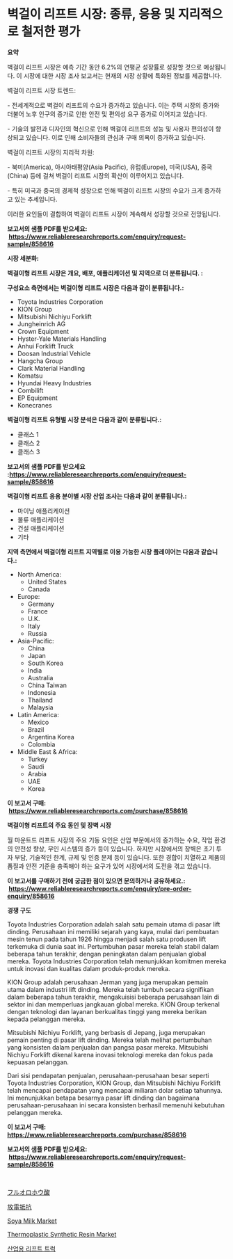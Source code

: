 <p><h1>벽걸이 리프트 시장: 종류, 응용 및 지리적으로 철저한 평가</h1></p><p><strong>요약</strong></p>
<p><p>벽걸이 리프트 시장은 예측 기간 동안 6.2%의 연평균 성장률로 성장할 것으로 예상됩니다. 이 시장에 대한 시장 조사 보고서는 현재의 시장 상황에 특화된 정보를 제공합니다.</p><p>벽걸이 리프트 시장 트렌드:</p><p>- 전세계적으로 벽걸이 리프트의 수요가 증가하고 있습니다. 이는 주택 시장의 증가와 더불어 노후 인구의 증가로 인한 안전 및 편의성 요구 증가로 이어지고 있습니다.</p><p>- 기술의 발전과 디자인의 혁신으로 인해 벽걸이 리프트의 성능 및 사용자 편의성이 향상되고 있습니다. 이로 인해 소비자들의 관심과 구매 의욕이 증가하고 있습니다.</p><p>벽걸이 리프트 시장의 지리적 차원:</p><p>- 북미(America), 아시아태평양(Asia Pacific), 유럽(Europe), 미국(USA), 중국(China) 등에 걸쳐 벽걸이 리프트 시장의 확산이 이루어지고 있습니다.</p><p>- 특히 미국과 중국의 경제적 성장으로 인해 벽걸이 리프트 시장의 수요가 크게 증가하고 있는 추세입니다.</p><p>이러한 요인들이 결합하여 벽걸이 리프트 시장이 계속해서 성장할 것으로 전망됩니다.</p></p>
<p><strong>보고서의 샘플 PDF를 받으세요: &nbsp;<a href="https://www.reliableresearchreports.com/enquiry/request-sample/858616">https://www.reliableresearchreports.com/enquiry/request-sample/858616</a></strong></p>
<p><strong>시장 세분화:</strong></p>
<p><strong> 벽걸이형 리프트 시장은 개요, 배포, 애플리케이션 및 지역으로 더 분류됩니다. :</strong></p>
<p><strong>구성요소 측면에서는 벽걸이형 리프트 시장은 다음과 같이 분류됩니다.:</strong></p>
<p><ul><li>Toyota Industries Corporation</li><li>KION Group</li><li>Mitsubishi Nichiyu Forklift</li><li>Jungheinrich AG</li><li>Crown Equipment</li><li>Hyster-Yale Materials Handling</li><li>Anhui Forklift Truck</li><li>Doosan Industrial Vehicle</li><li>Hangcha Group</li><li>Clark Material Handling</li><li>Komatsu</li><li>Hyundai Heavy Industries</li><li>Combilift</li><li>EP Equipment</li><li>Konecranes</li></ul></p>
<p><strong> 벽걸이형 리프트 유형별 시장 분석은 다음과 같이 분류됩니다.:</strong></p>
<p><ul><li>클래스 1</li><li>클래스 2</li><li>클래스 3</li></ul></p>
<p><strong>보고서의 샘플 PDF를 받으세요 :<a href="https://www.reliableresearchreports.com/enquiry/request-sample/858616">https://www.reliableresearchreports.com/enquiry/request-sample/858616</a></strong></p>
<p><strong> 벽걸이형 리프트 응용 분야별 시장 산업 조사는 다음과 같이 분류됩니다.:</strong></p>
<p><ul><li>마이닝 애플리케이션</li><li>물류 애플리케이션</li><li>건설 애플리케이션</li><li>기타</li></ul></p>
<p><strong>지역 측면에서 벽걸이형 리프트 지역별로 이용 가능한 시장 플레이어는 다음과 같습니다.:</strong></p>
<p><ul>
    <li>
        North America:
        <ul>
            <li>United States</li>
            <li>Canada</li>
        </ul>
    </li>
    <li>
        Europe:
        <ul>
            <li>Germany</li>
            <li>France</li>
            <li>U.K.</li>
            <li>Italy</li>
            <li>Russia</li>
        </ul>
    </li>
    <li>
        Asia-Pacific:
        <ul>
            <li>China</li>
            <li>Japan</li>
            <li>South Korea</li>
            <li>India</li>
            <li>Australia</li>
            <li>China Taiwan</li>
            <li>Indonesia</li>
            <li>Thailand</li>
            <li>Malaysia</li>
        </ul>
    </li>
    <li>
        Latin America:
        <ul>
            <li>Mexico</li>
            <li>Brazil</li>
            <li>Argentina Korea</li>
            <li>Colombia</li>
        </ul>
    </li>
    <li>
        Middle East & Africa:
        <ul>
            <li>Turkey</li>
            <li>Saudi</li>
            <li>Arabia</li>
            <li>UAE</li>
            <li>Korea</li>
        </ul>
    </li>
    </ul></p>
<p><strong>이 보고서 구매: &nbsp;<a href="https://www.reliableresearchreports.com/purchase/858616">https://www.reliableresearchreports.com/purchase/858616</a></strong></p>
<p><strong>벽걸이형 리프트의 주요 동인 및 장벽 시장</strong></p>
<p><p>월 마운트드 리프트 시장의 주요 기동 요인은 산업 부문에서의 증가하는 수요, 작업 환경의 안전성 향상, 무인 시스템의 증가 등이 있습니다. 하지만 시장에서의 장벽은 초기 투자 부담, 기술적인 한계, 규제 및 인증 문제 등이 있습니다. 또한 경합이 치열하고 제품의 품질과 안전 기준을 충족해야 하는 요구가 있어 시장에서의 도전을 겪고 있습니다.</p></p>
<p><strong>이 보고서를 구매하기 전에 궁금한 점이 있으면 문의하거나 공유하세요.: &nbsp;<a href="https://www.reliableresearchreports.com/enquiry/pre-order-enquiry/858616">https://www.reliableresearchreports.com/enquiry/pre-order-enquiry/858616</a></strong></p>
<p><strong>경쟁 구도</strong></p>
<p><p>Toyota Industries Corporation adalah salah satu pemain utama di pasar lift dinding. Perusahaan ini memiliki sejarah yang kaya, mulai dari pembuatan mesin tenun pada tahun 1926 hingga menjadi salah satu produsen lift terkemuka di dunia saat ini. Pertumbuhan pasar mereka telah stabil dalam beberapa tahun terakhir, dengan peningkatan dalam penjualan global mereka. Toyota Industries Corporation telah menunjukkan komitmen mereka untuk inovasi dan kualitas dalam produk-produk mereka.</p><p>KION Group adalah perusahaan Jerman yang juga merupakan pemain utama dalam industri lift dinding. Mereka telah tumbuh secara signifikan dalam beberapa tahun terakhir, mengakuisisi beberapa perusahaan lain di sektor ini dan memperluas jangkauan global mereka. KION Group terkenal dengan teknologi dan layanan berkualitas tinggi yang mereka berikan kepada pelanggan mereka.</p><p>Mitsubishi Nichiyu Forklift, yang berbasis di Jepang, juga merupakan pemain penting di pasar lift dinding. Mereka telah melihat pertumbuhan yang konsisten dalam penjualan dan pangsa pasar mereka. Mitsubishi Nichiyu Forklift dikenal karena inovasi teknologi mereka dan fokus pada kepuasan pelanggan.</p><p>Dari sisi pendapatan penjualan, perusahaan-perusahaan besar seperti Toyota Industries Corporation, KION Group, dan Mitsubishi Nichiyu Forklift telah mencapai pendapatan yang mencapai miliaran dolar setiap tahunnya. Ini menunjukkan betapa besarnya pasar lift dinding dan bagaimana perusahaan-perusahaan ini secara konsisten berhasil memenuhi kebutuhan pelanggan mereka.</p></p>
<p><strong>이 보고서 구매: &nbsp; <a href="https://www.reliableresearchreports.com/purchase/858616">https://www.reliableresearchreports.com/purchase/858616</a></strong></p>
<p><strong>보고서의 샘플 PDF를 받으세요: &nbsp;<a href="https://www.reliableresearchreports.com/enquiry/request-sample/858616">https://www.reliableresearchreports.com/enquiry/request-sample/858616</a></strong><strong></strong></p>
<p>&nbsp;</p>
<p><p><a href="https://medium.com/@bl2501989/%E3%83%95%E3%83%AB%E3%82%AA%E3%83%9C%E3%83%AA%E3%83%B3%E9%85%B8%E5%B8%82%E5%A0%B4%E3%81%AE%E5%88%86%E6%9E%90-%E3%82%B0%E3%83%AD%E3%83%BC%E3%83%90%E3%83%AB%E7%94%A3%E6%A5%AD%E3%81%AE%E8%A6%8B%E9%80%9A%E3%81%97%E3%81%A8%E4%BA%88%E6%B8%AC-2024%E5%B9%B4%E3%81%8B%E3%82%892031%E5%B9%B4-c9453d5bbfa9">フルオロホウ酸</a></p><p><a href="https://github.com/mcbeesbxa270/Market-Research-Report-List-1/blob/main/44199845343.md">放電抵抗</a></p><p><a href="https://issuu.com/reportprime-2/docs/soya-milk-market-size-2030.pptx">Soya Milk Market</a></p><p><a href="https://issuu.com/reportprime-2/docs/thermoplastic-synthetic-resin-market-size-2030.ppt">Thermoplastic Synthetic Resin Market</a></p><p><a href="https://github.com/CliftonFisher9067/Market-Research-Report-List-1/blob/main/98512844921.md">산업용 리프트 트럭</a></p></p>